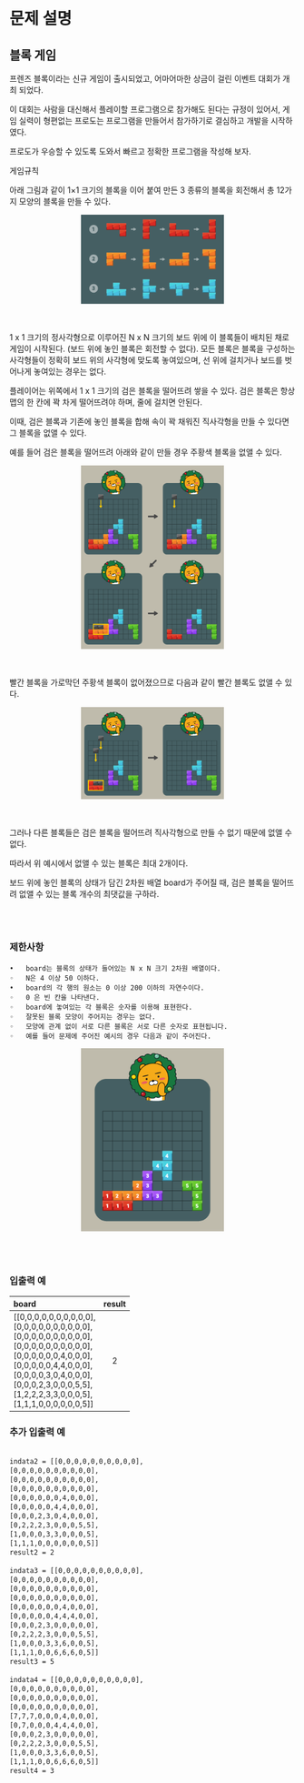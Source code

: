 # 문제 설명

## 블록 게임


프렌즈 블록이라는 신규 게임이 출시되었고, 어마어마한 상금이 걸린 이벤트 대회가 개최 되었다.

이 대회는 사람을 대신해서 플레이할 프로그램으로 참가해도 된다는 규정이 있어서, 게임 실력이 형편없는 프로도는 프로그램을 만들어서 참가하기로 결심하고 개발을 시작하였다.

프로도가 우승할 수 있도록 도와서 빠르고 정확한 프로그램을 작성해 보자.

게임규칙

아래 그림과 같이 1×1 크기의 블록을 이어 붙여 만든 3 종류의 블록을 회전해서 총 12가지 모양의 블록을 만들 수 있다.

<p align="center">
	<img src="../image/7_1.png" width="50%">
</p>
</br>

1 x 1 크기의 정사각형으로 이루어진 N x N 크기의 보드 위에 이 블록들이 배치된 채로 게임이 시작된다. (보드 위에 놓인 블록은 회전할 수 없다). 모든 블록은 블록을 구성하는 사각형들이 정확히 보드 위의 사각형에 맞도록 놓여있으며, 선 위에 걸치거나 보드를 벗어나게 놓여있는 경우는 없다.

플레이어는 위쪽에서 1 x 1 크기의 검은 블록을 떨어뜨려 쌓을 수 있다. 검은 블록은 항상 맵의 한 칸에 꽉 차게 떨어뜨려야 하며, 줄에 걸치면 안된다. 

이때, 검은 블록과 기존에 놓인 블록을 합해 속이 꽉 채워진 직사각형을 만들 수 있다면 그 블록을 없앨 수 있다.

예를 들어 검은 블록을 떨어뜨려 아래와 같이 만들 경우 주황색 블록을 없앨 수 있다.

<p align="center">
	<img src="../image/7_2.png" width="50%">
</p>
</br>

빨간 블록을 가로막던 주황색 블록이 없어졌으므로 다음과 같이 빨간 블록도 없앨 수 있다.

<p align="center">
	<img src="../image/7_3.png" width="50%">
</p>
</br>

그러나 다른 블록들은 검은 블록을 떨어뜨려 직사각형으로 만들 수 없기 때문에 없앨 수 없다.

따라서 위 예시에서 없앨 수 있는 블록은 최대 2개이다.

보드 위에 놓인 블록의 상태가 담긴 2차원 배열 board가 주어질 때, 검은 블록을 떨어뜨려 없앨 수 있는 블록 개수의 최댓값을 구하라.

</br>
</br>

### 제한사항

    •	board는 블록의 상태가 들어있는 N x N 크기 2차원 배열이다.
    ◦	N은 4 이상 50 이하다.
    •	board의 각 행의 원소는 0 이상 200 이하의 자연수이다.
    ◦	0 은 빈 칸을 나타낸다.
    ◦	board에 놓여있는 각 블록은 숫자를 이용해 표현한다.
    ◦	잘못된 블록 모양이 주어지는 경우는 없다.
    ◦	모양에 관계 없이 서로 다른 블록은 서로 다른 숫자로 표현됩니다.
    ◦	예를 들어 문제에 주어진 예시의 경우 다음과 같이 주어진다.

<p align="center">
	<img src="../image/7_4.png" width="50%">
</p>
</br>
</br>

### 입출력 예

| board  | result |
| :------------ |:---------------:|
| [[0,0,0,0,0,0,0,0,0,0], </br>[0,0,0,0,0,0,0,0,0,0], </br>[0,0,0,0,0,0,0,0,0,0], </br>[0,0,0,0,0,0,0,0,0,0], </br> [0,0,0,0,0,0,4,0,0,0], </br>[0,0,0,0,0,4,4,0,0,0], </br>[0,0,0,0,3,0,4,0,0,0], </br>[0,0,0,2,3,0,0,0,5,5], </br>[1,2,2,2,3,3,0,0,0,5], </br>[1,1,1,0,0,0,0,0,0,5]] | 2|

### 추가 입출력 예

~~~

indata2 = [[0,0,0,0,0,0,0,0,0,0],
[0,0,0,0,0,0,0,0,0,0],
[0,0,0,0,0,0,0,0,0,0],
[0,0,0,0,0,0,0,0,0,0],
[0,0,0,0,0,0,4,0,0,0],
[0,0,0,0,0,4,4,0,0,0],
[0,0,0,2,3,0,4,0,0,0],
[0,2,2,2,3,0,0,0,5,5],
[1,0,0,0,3,3,0,0,0,5],
[1,1,1,0,0,0,0,0,0,5]]
result2 = 2

indata3 = [[0,0,0,0,0,0,0,0,0,0],
[0,0,0,0,0,0,0,0,0,0],
[0,0,0,0,0,0,0,0,0,0],
[0,0,0,0,0,0,0,0,0,0],
[0,0,0,0,0,0,4,0,0,0],
[0,0,0,0,0,4,4,4,0,0],
[0,0,0,2,3,0,0,0,0,0],
[0,2,2,2,3,0,0,0,5,5],
[1,0,0,0,3,3,6,0,0,5],
[1,1,1,0,0,6,6,6,0,5]]
result3 = 5

indata4 = [[0,0,0,0,0,0,0,0,0,0],
[0,0,0,0,0,0,0,0,0,0],
[0,0,0,0,0,0,0,0,0,0],
[0,0,0,0,0,0,0,0,0,0],
[7,7,7,0,0,0,4,0,0,0],
[0,7,0,0,0,4,4,4,0,0],
[0,0,0,2,3,0,0,0,0,0],
[0,2,2,2,3,0,0,0,5,5],
[1,0,0,0,3,3,6,0,0,5],
[1,1,1,0,0,6,6,6,0,5]]
result4 = 3

~~~



